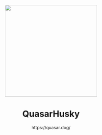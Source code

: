 <div align="center">
  <img src="https://quasarhusky.uk/socials/quasar-pizza.png" style="width: 300px;">
  <h1>QuasarHusky</h1>
  <p>https://quasar.dog/</p>
</div>

